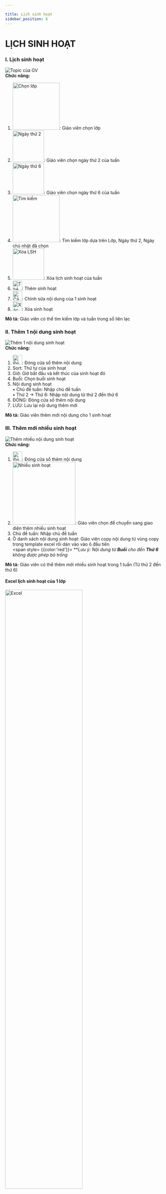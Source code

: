 ```yaml
---

title: Lịch sinh hoạt
sidebar_position: 6
---
```


# LỊCH SINH HOẠT

### I. Lịch sinh hoạt 
![Topic của GV](/img/giao-vien/lich-sinh-hoat/lich-sinh-hoat.png)   
__Chức năng:__ 
1. <img src="/img/chung/chon-lop.png" alt="Chọn lớp" width="150" />: Giáo viên chọn lớp 
2. <img src="/img/giao-vien/lich-sinh-hoat/ngay-thu-2.png" alt="Ngày thứ 2" width="100" />: Giáo viên chọn ngày thứ 2 của tuần 
3. <img src="/img/giao-vien/lich-sinh-hoat/ngay-thu-6.png" alt="Ngày thứ 6" width="100" />: Giáo viên chọn ngày thứ 6 của tuần 
4. <img src="/img/chung/tim-kiem.png" alt="Tìm kiếm" width="150" />: Tìm kiếm lớp dựa trên Lớp, Ngày thứ 2, Ngày chủ nhật đã chọn 
5. <img src="/img/giao-vien/lich-sinh-hoat/xoa-lsh.png" alt="Xóa LSH" width="100" />: Xóa lịch sinh hoạt của tuần
6. <img src="/img/chung/them.png" alt="Thêm" width="30" />: Thêm sinh hoạt 
7. <img src="/img/chung/cap-nhat.png" alt="Cập nhật" width="30" />:  Chỉnh sửa nội dung của 1 sinh hoạt 
7. <img src="/img/chung/xac-nhan.png" alt="Xác nhận" width="30" />: Xóa  sinh hoạt  

__Mô tả:__ Giáo viên có thể tìm kiếm lớp và tuần trong sổ liên lạc

### II. Thêm 1 nội dung sinh hoạt 
![Thêm 1 nội dung sinh hoạt ](/img/giao-vien/lich-sinh-hoat/them-1-noi-dung.png)   
__Chức năng:__ 
1. <img src="/img/chung/dong.png" alt="Đóng" width="30" />: Đóng cửa sổ thêm nội dung 
2. Sort: Thứ tự của sinh hoạt 
3. Giờ: Giờ bắt đầu và kết thúc của sinh hoạt đó
4. Buổi: Chọn buổi sinh hoạt 
5. Nội dung sinh hoạt  
 • Chủ đề tuần: Nhập chủ đề tuần  
 • Thứ 2 → Thứ 6: Nhập nội dung từ thứ 2 đến thứ 6 
6. ĐÓNG: Đóng cửa sổ thêm nội dung 
7. LƯU: Lưu lại nội dung thêm mới  

__Mô tả:__ Giáo viên thêm mới nội dung cho 1 sinh hoạt 

### III. Thêm mới nhiều sinh hoạt 
![Thêm nhiều nội dung sinh hoạt ](/img/giao-vien/lich-sinh-hoat/them-nhieu-sinh-hoat.png)   
__Chức năng:__ 
1. <img src="/img/chung/dong.png" alt="Đóng" width="30" />: Đóng cửa sổ thêm nội dung 
2. <img src="/img/giao-vien/lich-sinh-hoat/btn-them-nhieu-sinh-hoat.png" alt="Nhiều sinh hoạt" width="200" />: Giáo viên chọn để chuyển sang giao diện thêm nhiều sinh hoạt
3. Chủ đề tuần: Nhập chủ đề tuần 
4. Ô danh sách nội dung sinh hoạt: Giáo viên copy nội dung từ vùng copy trong template excel rồi dán vào vào ô đầu tiên  
 <span style= {{color:'red'}}> ***Lưu ý: Nội dung từ <b>Buổi</b> cho đến <b>Thứ 6</b>    không được phép bỏ trống* </span>

__Mô tả:__ Giáo viên có thể thêm mới nhiều sinh hoạt trong 1 tuần (Từ thứ 2 đến thứ 6)  

#### Excel  lịch sinh hoạt của 1 lớp 
 <img src="/img/giao-vien/lich-sinh-hoat/excel.png" alt="Excel" width="70%" />  

#### Vùng copy nội dung sinh hoạt từ excel 
<img src="/img/giao-vien/lich-sinh-hoat/vung-copy.png" alt="Vùng copy" width="70%" />  

#### Sau khi copy thành công
<img src="/img/giao-vien/lich-sinh-hoat/luu-noi-dung.png" alt="Lưu" width="70%" />  

__Chức năng:__ 
1. ĐÓNG: Đóng cửa sổ và không lưu nội dung thêm mới nhiều sinh hoạt trong tuần 
2. LƯU: Lưu nội dung thêm mới nhiều sinh hoạt trong tuần 

__Mô tả:__ Giáo viên lưu lại nội dung sinh hoạt đã thêm mới 

### IV. Cập nhật nội dung
![Cập nhật nội dung ](/img/giao-vien/lich-sinh-hoat/cap-nhat-noi-dung.png)

__Chức năng:__ 
1. <img src="/img/chung/dong.png" alt="Đóng" width="30" />: Đóng cửa sổ và không lưu những nội dung thay đổi 
2. Nội dung sinh hoạt: Giáo viên chỉnh sửa những nội dung trong sinh hoạt  
 • Chủ đề tuần: Nhập chủ đề tuần  
 • Thứ 2 → Thứ 6: Nhập nội dung từ thứ 2 đến thứ 6 
3. ĐÓNG: Đóng cửa sổ và không lưu những nội dung thay đổi 
4. CẬP NHẬT: Lưu những thay đổi 

__Mô tả:__ Giáo viên chỉnh sửa nội dung của 1 sinh hoạt 

 ### V. Xóa sinh hoạt
![Xóa nội dung ](/img/giao-vien/lich-sinh-hoat/xoa.png)
__Chức năng:__
1. <img src="/img/chung/ok.png" alt="Xóa" width="70" />: Xác nhận xóa sinh hoạt   
2. <img src="/img/chung/cancel.png" alt="Đóng" width="70" />: Hủy xóa sinh hoạt   

__Mô tả:__ Giáo viên xóa 1 sinh hoạt 